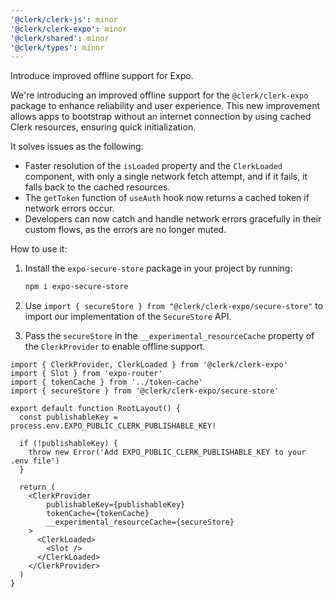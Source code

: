 ```yaml
---
'@clerk/clerk-js': minor
'@clerk/clerk-expo': minor
'@clerk/shared': minor
'@clerk/types': minor
---
```


Introduce improved offline support for Expo.

We're introducing an improved offline support for the `@clerk/clerk-expo` package to enhance reliability and user experience. This new improvement allows apps to bootstrap without an internet connection by using cached Clerk resources, ensuring quick initialization.

It solves issues as the following:

- Faster resolution of the `isLoaded` property and the `ClerkLoaded` component, with only a single network fetch attempt, and if it fails, it falls back to the cached resources.
- The `getToken` function of `useAuth` hook now returns a cached token if network errors occur.
- Developers can now catch and handle network errors gracefully in their custom flows, as the errors are no longer muted.

How to use it:

1. Install the `expo-secure-store` package in your project by running:

    ```bash
    npm i expo-secure-store
    ```

2. Use `import { secureStore } from "@clerk/clerk-expo/secure-store"` to import our implementation of the `SecureStore` API.
3. Pass the `secureStore` in the `__experimental_resourceCache` property of the `ClerkProvider` to enable offline support.

```tsx
import { ClerkProvider, ClerkLoaded } from '@clerk/clerk-expo'
import { Slot } from 'expo-router'
import { tokenCache } from '../token-cache'
import { secureStore } from '@clerk/clerk-expo/secure-store'

export default function RootLayout() {
  const publishableKey = process.env.EXPO_PUBLIC_CLERK_PUBLISHABLE_KEY!

  if (!publishableKey) {
    throw new Error('Add EXPO_PUBLIC_CLERK_PUBLISHABLE_KEY to your .env file')
  }

  return (
    <ClerkProvider 
        publishableKey={publishableKey}
        tokenCache={tokenCache}
        __experimental_resourceCache={secureStore}
    >
      <ClerkLoaded>
        <Slot />
      </ClerkLoaded>
    </ClerkProvider>
  )
}
```
